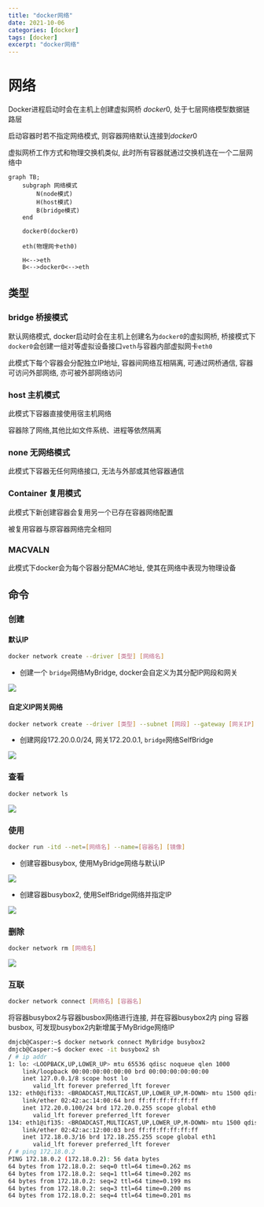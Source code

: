 ```yaml
---
title: "docker网络"
date: 2021-10-06
categories: [docker]
tags: [docker]
excerpt: "docker网络"
---
```


# 网络

Docker进程启动时会在主机上创建虚拟网桥 $docker0$, 处于七层网络模型数据链路层

启动容器时若不指定网络模式, 则容器网络默认连接到$docker0$

虚拟网桥工作方式和物理交换机类似, 此时所有容器就通过交换机连在一个二层网络中

```mermaid
graph TB;
    subgraph 网络模式
        N(node模式)
        H(host模式)
        B(bridge模式)
    end

    docker0(docker0)

    eth(物理网卡eth0)

    H<-->eth
    B<-->docker0<-->eth
```

## 类型

### bridge 桥接模式

默认网络模式, docker启动时会在主机上创建名为`docker0`的虚拟网桥, 桥接模式下`docker0`会创建一组对等虚拟设备接口`veth`与容器内部虚拟网卡`eth0`

此模式下每个容器会分配独立IP地址, 容器间网络互相隔离, 可通过网桥通信, 容器可访问外部网络, 亦可被外部网络访问

### host 主机模式

此模式下容器直接使用宿主机网络

容器除了网络,其他比如文件系统、进程等依然隔离

### none 无网络模式

此模式下容器无任何网络接口, 无法与外部或其他容器通信

### Container 复用模式

此模式下新创建容器会复用另一个已存在容器网络配置

被复用容器与原容器网络完全相同

### MACVALN

此模式下docker会为每个容器分配MAC地址, 使其在网络中表现为物理设备

## 命令

### 创建

#### 默认IP
```sh
docker network create --driver [类型] [网络名]
```

- 创建一个 `bridge`网络MyBridge, docker会自定义为其分配IP网段和网关

![](/assets/image/20241116_151120.jpg)

#### 自定义IP网关网络

```sh
docker network create --driver [类型] --subnet [网段] --gateway [网关IP] [网络名]
```

- 创建网段172.20.0.0/24, 网关172.20.0.1, `bridge`网络SelfBridge

![](/assets/image/20241116_151324.jpg)

### 查看

```sh
docker network ls
```

![](/assets/image/20241116_150609.jpg)

### 使用

```sh
docker run -itd --net=[网络名] --name=[容器名] [镜像]
```

- 创建容器busybox, 使用MyBridge网络与默认IP

![](/assets/image/20241116_151501.jpg)

- 创建容器busybox2, 使用SelfBridge网络并指定IP

![](/assets/image/20241116_151643.jpg)

### 删除

```sh
docker network rm [网络名]
```

![](/assets/image/20241116_150824.jpg)

### 互联

```sh
docker network connect [网络名] [容器名]
```

将容器busybox2与容器busbox网络进行连接, 并在容器busybox2内 ping 容器 busbox, 可发现busybox2内新增属于MyBridge网络IP

```sh
dmjcb@Casper:~$ docker network connect MyBridge busybox2
dmjcb@Casper:~$ docker exec -it busybox2 sh
/ # ip addr
1: lo: <LOOPBACK,UP,LOWER_UP> mtu 65536 qdisc noqueue qlen 1000
    link/loopback 00:00:00:00:00:00 brd 00:00:00:00:00:00
    inet 127.0.0.1/8 scope host lo
       valid_lft forever preferred_lft forever
132: eth0@if133: <BROADCAST,MULTICAST,UP,LOWER_UP,M-DOWN> mtu 1500 qdisc noqueue
    link/ether 02:42:ac:14:00:64 brd ff:ff:ff:ff:ff:ff
    inet 172.20.0.100/24 brd 172.20.0.255 scope global eth0
       valid_lft forever preferred_lft forever
134: eth1@if135: <BROADCAST,MULTICAST,UP,LOWER_UP,M-DOWN> mtu 1500 qdisc noqueue
    link/ether 02:42:ac:12:00:03 brd ff:ff:ff:ff:ff:ff
    inet 172.18.0.3/16 brd 172.18.255.255 scope global eth1
       valid_lft forever preferred_lft forever
/ # ping 172.18.0.2
PING 172.18.0.2 (172.18.0.2): 56 data bytes
64 bytes from 172.18.0.2: seq=0 ttl=64 time=0.262 ms
64 bytes from 172.18.0.2: seq=1 ttl=64 time=0.202 ms
64 bytes from 172.18.0.2: seq=2 ttl=64 time=0.199 ms
64 bytes from 172.18.0.2: seq=3 ttl=64 time=0.200 ms
64 bytes from 172.18.0.2: seq=4 ttl=64 time=0.201 ms
```
